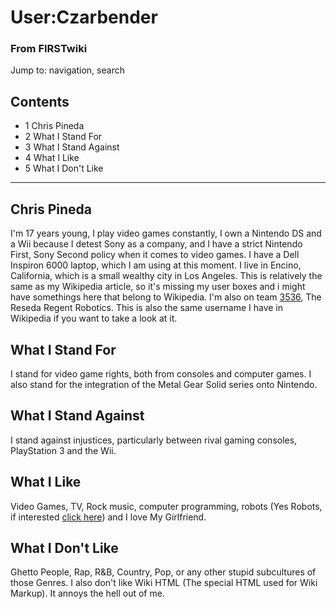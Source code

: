 # User:Czarbender

### From FIRSTwiki

Jump to: navigation, search

## Contents

  * 1 Chris Pineda
  * 2 What I Stand For
  * 3 What I Stand Against
  * 4 What I Like
  * 5 What I Don't Like  
---  
  

## Chris Pineda

I'm 17 years young, I play video games constantly, I own a Nintendo DS and a
Wii because I detest Sony as a company, and I have a strict Nintendo First,
Sony Second policy when it comes to video games. I have a Dell Inspiron 6000
laptop, which I am using at this moment. I live in Encino, California, which
is a small wealthy city in Los Angeles. This is relatively the same as my
Wikipedia article, so it's missing my user boxes and i might have somethings
here that belong to Wikipedia. I'm also on team [3536](3536 "3536"
), The Reseda Regent Robotics. This is also the same username I have in
Wikipedia if you want to take a look at it.


## What I Stand For

I stand for video game rights, both from consoles and computer games. I also
stand for the integration of the Metal Gear Solid series onto Nintendo.


## What I Stand Against

I stand against injustices, particularly between rival gaming consoles,
PlayStation 3 and the Wii.


## What I Like

Video Games, TV, Rock music, computer programming, robots (Yes Robots, if
interested [click here](FIRST_Robotics_Competition "FIRST Robotics
Competition" )) and I love My Girlfriend.


## What I Don't Like

Ghetto People, Rap, R&amp;B, Country, Pop, or any other stupid subcultures of
those Genres. I also don't like Wiki HTML (The special HTML used for Wiki
Markup). It annoys the hell out of me.

